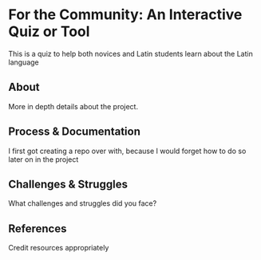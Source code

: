 # For the Community: An Interactive Quiz or Tool
This is a quiz to help both novices and Latin students learn about the Latin language
 ## About
More in depth details about the project.
## Process & Documentation
I first got creating a repo over with, because I would forget how to do so later on in the project
## Challenges & Struggles
What challenges and struggles did you face?
## References
Credit resources appropriately
